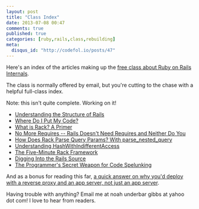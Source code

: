 ```yaml
---
layout: post
title: "Class Index"
date: 2013-07-08 00:47
comments: true
published: true
categories: [ruby,rails,class,rebuilding]
meta:
  disqus_id: "http://codefol.io/posts/47"
---
```

Here's an index of the articles making up the <a href="http://eepurl.com/CWXED">free class about Ruby on Rails Internals</a>.

The class is normally offered by email, but you're cutting to the chase with a helpful full-class index.

Note: this isn't quite complete.  Working on it!

<ul>
<li><a href="http://codefol.io/posts/46-Understanding-the-Structure-of-Rails">Understanding the Structure of Rails</a></li>
<li><a href="http://codefol.io/posts/48-Where-Do-I-Put-My-Code-">Where Do I Put My Code?</a></li>
<li><a href="http://codefol.io/posts/14--What-is-Rack-A-Primer">What is Rack?  A Primer</a></li>
<li><a href="http://codefol.io/posts/32-No-More-Requires">No More Requires -- Rails Doesn't Need Requires and Neither Do You</a></li>
<li><a href="http://codefol.io/posts/9-How-Does-Rack-Parse-Query-Params-With-parse-nested-query">How Does Rack Parse Query Params?  With parse_nested_query</a></li>
<li><a href="http://codefol.io/posts/11-Deep-Rails-Understanding-HashWithIndifferentAccess-Understanding-the-Params-Hash">Understanding HashWithIndifferentAccess</a></li>
<li><a href="http://portal.sliderocket.com/AIMWD/Five-Minute-Framework">The Five-Minute Rack Framework</a></li>
<li><a href="http://codefol.io/posts/51-Digging-Into-the-Rails-Source">Digging Into the Rails Source</a></li>
<li><a href="http://codefol.io/posts/52-The-Programmer-s-Secret-Weapon-for-Code-Spelunking">The Programmer's Secret Weapon for Code Spelunking</a></li>
</ul>

And as a bonus for reading this far, <a href="http://codefol.io/posts/50-Web-Servers-and-Application-Servers">a quick answer on why you'd deploy with a reverse proxy and an app server, not just an app server</a>.

Having trouble with anything?  Email me at noah underbar gibbs at yahoo dot com!  I love to hear from readers.
